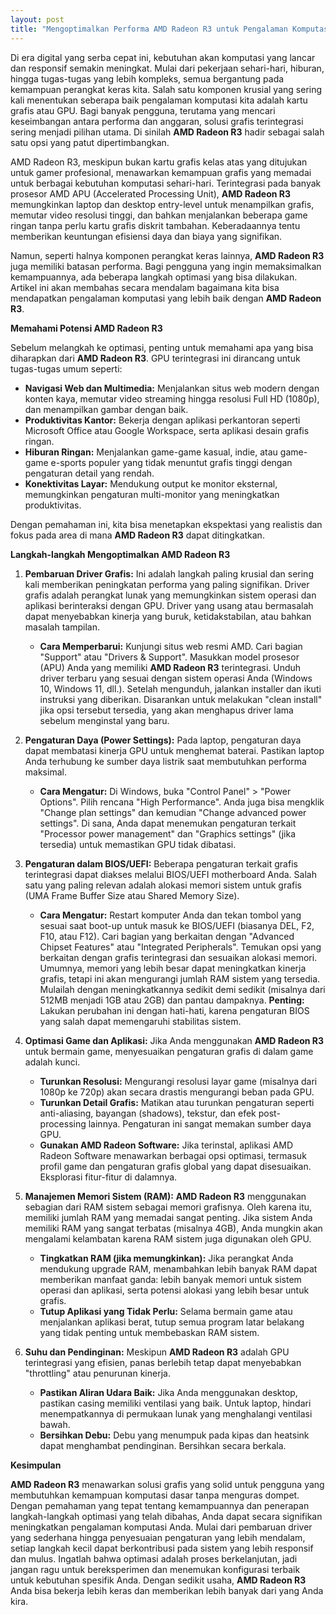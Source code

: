 ```yaml
---
layout: post
title: "Mengoptimalkan Performa AMD Radeon R3 untuk Pengalaman Komputasi yang Lebih Baik"
---
```


Di era digital yang serba cepat ini, kebutuhan akan komputasi yang lancar dan responsif semakin meningkat. Mulai dari pekerjaan sehari-hari, hiburan, hingga tugas-tugas yang lebih kompleks, semua bergantung pada kemampuan perangkat keras kita. Salah satu komponen krusial yang sering kali menentukan seberapa baik pengalaman komputasi kita adalah kartu grafis atau GPU. Bagi banyak pengguna, terutama yang mencari keseimbangan antara performa dan anggaran, solusi grafis terintegrasi sering menjadi pilihan utama. Di sinilah **AMD Radeon R3** hadir sebagai salah satu opsi yang patut dipertimbangkan.

AMD Radeon R3, meskipun bukan kartu grafis kelas atas yang ditujukan untuk gamer profesional, menawarkan kemampuan grafis yang memadai untuk berbagai kebutuhan komputasi sehari-hari. Terintegrasi pada banyak prosesor AMD APU (Accelerated Processing Unit), **AMD Radeon R3** memungkinkan laptop dan desktop entry-level untuk menampilkan grafis, memutar video resolusi tinggi, dan bahkan menjalankan beberapa game ringan tanpa perlu kartu grafis diskrit tambahan. Keberadaannya tentu memberikan keuntungan efisiensi daya dan biaya yang signifikan.

Namun, seperti halnya komponen perangkat keras lainnya, **AMD Radeon R3** juga memiliki batasan performa. Bagi pengguna yang ingin memaksimalkan kemampuannya, ada beberapa langkah optimasi yang bisa dilakukan. Artikel ini akan membahas secara mendalam bagaimana kita bisa mendapatkan pengalaman komputasi yang lebih baik dengan **AMD Radeon R3**.

**Memahami Potensi AMD Radeon R3**

Sebelum melangkah ke optimasi, penting untuk memahami apa yang bisa diharapkan dari **AMD Radeon R3**. GPU terintegrasi ini dirancang untuk tugas-tugas umum seperti:

*   **Navigasi Web dan Multimedia:** Menjalankan situs web modern dengan konten kaya, memutar video streaming hingga resolusi Full HD (1080p), dan menampilkan gambar dengan baik.
*   **Produktivitas Kantor:** Bekerja dengan aplikasi perkantoran seperti Microsoft Office atau Google Workspace, serta aplikasi desain grafis ringan.
*   **Hiburan Ringan:** Menjalankan game-game kasual, indie, atau game-game e-sports populer yang tidak menuntut grafis tinggi dengan pengaturan detail yang rendah.
*   **Konektivitas Layar:** Mendukung output ke monitor eksternal, memungkinkan pengaturan multi-monitor yang meningkatkan produktivitas.

Dengan pemahaman ini, kita bisa menetapkan ekspektasi yang realistis dan fokus pada area di mana **AMD Radeon R3** dapat ditingkatkan.

**Langkah-langkah Mengoptimalkan AMD Radeon R3**

1.  **Pembaruan Driver Grafis:** Ini adalah langkah paling krusial dan sering kali memberikan peningkatan performa yang paling signifikan. Driver grafis adalah perangkat lunak yang memungkinkan sistem operasi dan aplikasi berinteraksi dengan GPU. Driver yang usang atau bermasalah dapat menyebabkan kinerja yang buruk, ketidakstabilan, atau bahkan masalah tampilan.

    *   **Cara Memperbarui:** Kunjungi situs web resmi AMD. Cari bagian "Support" atau "Drivers & Support". Masukkan model prosesor (APU) Anda yang memiliki **AMD Radeon R3** terintegrasi. Unduh driver terbaru yang sesuai dengan sistem operasi Anda (Windows 10, Windows 11, dll.). Setelah mengunduh, jalankan installer dan ikuti instruksi yang diberikan. Disarankan untuk melakukan "clean install" jika opsi tersebut tersedia, yang akan menghapus driver lama sebelum menginstal yang baru.

2.  **Pengaturan Daya (Power Settings):** Pada laptop, pengaturan daya dapat membatasi kinerja GPU untuk menghemat baterai. Pastikan laptop Anda terhubung ke sumber daya listrik saat membutuhkan performa maksimal.

    *   **Cara Mengatur:** Di Windows, buka "Control Panel" > "Power Options". Pilih rencana "High Performance". Anda juga bisa mengklik "Change plan settings" dan kemudian "Change advanced power settings". Di sana, Anda dapat menemukan pengaturan terkait "Processor power management" dan "Graphics settings" (jika tersedia) untuk memastikan GPU tidak dibatasi.

3.  **Pengaturan dalam BIOS/UEFI:** Beberapa pengaturan terkait grafis terintegrasi dapat diakses melalui BIOS/UEFI motherboard Anda. Salah satu yang paling relevan adalah alokasi memori sistem untuk grafis (UMA Frame Buffer Size atau Shared Memory Size).

    *   **Cara Mengatur:** Restart komputer Anda dan tekan tombol yang sesuai saat boot-up untuk masuk ke BIOS/UEFI (biasanya DEL, F2, F10, atau F12). Cari bagian yang berkaitan dengan "Advanced Chipset Features" atau "Integrated Peripherals". Temukan opsi yang berkaitan dengan grafis terintegrasi dan sesuaikan alokasi memori. Umumnya, memori yang lebih besar dapat meningkatkan kinerja grafis, tetapi ini akan mengurangi jumlah RAM sistem yang tersedia. Mulailah dengan meningkatkannya sedikit demi sedikit (misalnya dari 512MB menjadi 1GB atau 2GB) dan pantau dampaknya. **Penting:** Lakukan perubahan ini dengan hati-hati, karena pengaturan BIOS yang salah dapat memengaruhi stabilitas sistem.

4.  **Optimasi Game dan Aplikasi:** Jika Anda menggunakan **AMD Radeon R3** untuk bermain game, menyesuaikan pengaturan grafis di dalam game adalah kunci.

    *   **Turunkan Resolusi:** Mengurangi resolusi layar game (misalnya dari 1080p ke 720p) akan secara drastis mengurangi beban pada GPU.
    *   **Turunkan Detail Grafis:** Matikan atau turunkan pengaturan seperti anti-aliasing, bayangan (shadows), tekstur, dan efek post-processing lainnya. Pengaturan ini sangat memakan sumber daya GPU.
    *   **Gunakan AMD Radeon Software:** Jika terinstal, aplikasi AMD Radeon Software menawarkan berbagai opsi optimasi, termasuk profil game dan pengaturan grafis global yang dapat disesuaikan. Eksplorasi fitur-fitur di dalamnya.

5.  **Manajemen Memori Sistem (RAM):** **AMD Radeon R3** menggunakan sebagian dari RAM sistem sebagai memori grafisnya. Oleh karena itu, memiliki jumlah RAM yang memadai sangat penting. Jika sistem Anda memiliki RAM yang sangat terbatas (misalnya 4GB), Anda mungkin akan mengalami kelambatan karena RAM sistem juga digunakan oleh GPU.

    *   **Tingkatkan RAM (jika memungkinkan):** Jika perangkat Anda mendukung upgrade RAM, menambahkan lebih banyak RAM dapat memberikan manfaat ganda: lebih banyak memori untuk sistem operasi dan aplikasi, serta potensi alokasi yang lebih besar untuk grafis.
    *   **Tutup Aplikasi yang Tidak Perlu:** Selama bermain game atau menjalankan aplikasi berat, tutup semua program latar belakang yang tidak penting untuk membebaskan RAM sistem.

6.  **Suhu dan Pendinginan:** Meskipun **AMD Radeon R3** adalah GPU terintegrasi yang efisien, panas berlebih tetap dapat menyebabkan "throttling" atau penurunan kinerja.

    *   **Pastikan Aliran Udara Baik:** Jika Anda menggunakan desktop, pastikan casing memiliki ventilasi yang baik. Untuk laptop, hindari menempatkannya di permukaan lunak yang menghalangi ventilasi bawah.
    *   **Bersihkan Debu:** Debu yang menumpuk pada kipas dan heatsink dapat menghambat pendinginan. Bersihkan secara berkala.

**Kesimpulan**

**AMD Radeon R3** menawarkan solusi grafis yang solid untuk pengguna yang membutuhkan kemampuan komputasi dasar tanpa menguras dompet. Dengan pemahaman yang tepat tentang kemampuannya dan penerapan langkah-langkah optimasi yang telah dibahas, Anda dapat secara signifikan meningkatkan pengalaman komputasi Anda. Mulai dari pembaruan driver yang sederhana hingga penyesuaian pengaturan yang lebih mendalam, setiap langkah kecil dapat berkontribusi pada sistem yang lebih responsif dan mulus. Ingatlah bahwa optimasi adalah proses berkelanjutan, jadi jangan ragu untuk bereksperimen dan menemukan konfigurasi terbaik untuk kebutuhan spesifik Anda. Dengan sedikit usaha, **AMD Radeon R3** Anda bisa bekerja lebih keras dan memberikan lebih banyak dari yang Anda kira.
